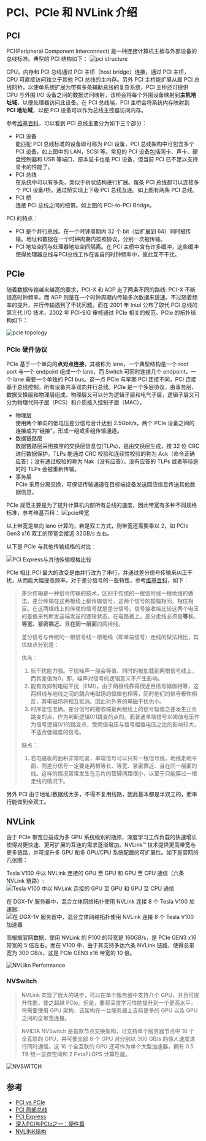 # PCI、PCIe 和 NVLink 介绍

## PCI
PCI(Peripheral Component Interconnect) 是一种连接计算机主板与外部设备的总线标准。典型的 PCI 结构如下：
![pci structure](imgs/pci.png)

CPU，内存和 PCI 总线通过 PCI 主桥（host bridge）连接，通过 PCI 主桥，CPU 可直接访问独立于其他 PCI 总线的主内存。另外 PCI 主桥能扩展从属 PCI 总线网桥，以使单系统扩展为带有多条辅助总线的复杂系统，PCI 主桥还可提供 CPU 与外围 I/O 设备之间的数据访问映射，该桥会将每个外围设备映射到**主机地址域**，以便处理器访问此设备。在 PCI 总线端，PCI 主桥会将系统内存映射到 **PCI 地址域**，以便 PCI 设备可以作为总线主控器访问内存。

参考[维基百科](https://zh.wikipedia.org/wiki/%E5%A4%96%E8%AE%BE%E7%BB%84%E4%BB%B6%E4%BA%92%E8%BF%9E%E6%A0%87%E5%87%86)，可以看到 PCI 总线主要分为如下三个部分：
- PCI 设备    
  能匹配 PCI 总线标准的设备即可称为 PCI 设备，PCI 总线架构中可包含多个 PCI 设备。如上图中的 LAN，SCSI 等。常见的 PCI 设备包括网卡、声卡、硬盘控制器和 USB 等端口，原本显卡也是 PCI 设备，但当前 PCI 已不足以支持显卡的性能了。
- PCI 总线    
  在系统中可以有多条，类似于树状结构进行扩展。每条 PCI 总线都可以连接多个 PCI 设备/桥。通过桥实现上下级 PCI 总线互连。如上图有两条 PCI 总线。
- PCI 桥   
  连接 PCI 总线之间的纽带。如上图的 PCI-to-PCI Bridge。

PCI 的特点：
- PCI 是个并行总线。在一个时钟周期内 32 个 bit（后扩展到 64）同时被传输。地址和数据在一个时钟周期内按照协议，分别一次被传输。
- PCI 地址空间与处理器地址空间隔离。在 PCI 主桥中含有许多缓冲，这些缓冲使得处理器总线与PCI总线工作在各自的时钟频率中，彼此互不干扰。


## PCIe

随着数据传输越来越高的要求，PCI-X 和 AGP 走了两条不同的路线: PCI-X 不断提高时钟频率，而 AGP 则是在一个时钟周期内传输多次数据来提速。不过随着频率的提升，并行传输遇到了干扰问题。而在 2001 年 Intel 公布了取代 PCI 总线的第三代 I/O 技术，2002 年 PCI-SIG 审核通过 PCIe 相关的规范。PCIe 的拓扑结构如下：

![pcie topology](imgs/pcie-topology.jpg)

### PCIe 硬件协议
PCIe 基于一个单向的**点对点连接**，其被称为 lane，一个典型结构是一个 root port 与一个 endpoint 组成一个 lane，而 Switch 可同时连接几个 endpoint，一个 lane 需要一个单独的 PCI bus。这一点 PCIe 与早期 PCI 连接不同，PCI 连接基于总线控制，所有设备共享双向并行总线。PCIe 是一个多层协议，由事务层、数据交换层和物理层组成，物理层又可以分为逻辑子层和电气子层，逻辑子层又可分为物理代码子层（PCS）和介质接入控制子层（MAC）。

- 物理层  
  使用两个单向的低电压差分信号合计达到 2.5Gbit/s，两个 PCIe 设备之间的连接成为“链接”，形成一组或多组传输通道。
- 数据链路层   
  数据链路层采用按序的交换层信息包(TLPs)，是由交换层生成，按 32 位 CRC 进行数据保护。TLPs 能通过 CRC 校验和连续性校验的称为 Ack（命令正确应答）；没有通过校验的称为 Nak（没有应答）。没有应答的 TLPs 或者等待逾时的 TLPs 会被重新传输。
- 事务层   
  PCIe 采用分离交换，可保证传输通道在目标端设备发送回应信息传送其他数据信息。 

PCIe 规范主要是为了提升计算机内部所有总线的速度，因此带宽有多种不同规格标准，参考维基百科：
![pcie带宽](imgs/pcie-bandwidth.png)

以上带宽是单向 lane 计算的，若是双工方式，则带宽还需要乘以 2，如 PCIe Gen3 x16 双工的带宽会接近 32GB/s 左右。

以下是 PCIe 与其他传输规格的对比：

![PCI Express与其他传输规格比较](imgs/pcie-vs-pci.png)

PCIe 相比 PCI 最大的改变是由并行改为了串行，并通过差分信号传输来纠正干扰，从而能大幅提高频率。对于差分信号的一些特性，参考[维基百科](https://zh.wikipedia.org/wiki/%E5%B7%AE%E5%88%86%E4%BF%A1%E5%8F%B7)，如下：
> 差分传输是一种信号传输的技术，区别于传统的一根信号线一根地线的做法，差分传输在这两根线上都传输信号，这两个信号的振幅相同，相位相反。在这两根线上的传输的信号就是差分信号。信号接收端比较这两个电压的差值来判断发送端发送的逻辑状态。在电路板上，差分走线必须是**等长、等宽、紧密靠近、且在同一层面**的两根线。
> 
> 差分信号与传统的一根信号线一根地线（即单端信号）走线的做法相比，其优缺点分别是：
>
> 优点：
>   1. 抗干扰能力强。干扰噪声一般会等值、同时的被加载到两根信号线上，而其差值为0，即，噪声对信号的逻辑意义不产生影响。
>   2. 能有效抑制电磁干扰（EMI）。由于两根线靠得很近且信号幅值相等，这两根线与地线之间的耦合电磁场的幅值也相等，同时他们的信号极性相反，其电磁场将相互抵消。因此对外界的电磁干扰也小。
>   3. 时序定位准确。差分信号的接收端是两根线上的信号幅值之差发生正负跳变的点，作为判断逻辑0/1跳变的点的。而普通单端信号以阈值电压作为信号逻辑0/1的跳变点，受阈值电压与信号幅值电压之比的影响较大，不适合低幅度的信号。
> 
> 缺点：
>   1. 若电路板的面积非常吃紧，单端信号可以只有一根信号线，地线走地平面，而差分信号一定要走两根等长、等宽、紧密靠近、且在同一层面的线。这样的情况常常发生在芯片的管脚间距很小，以至于只能穿过一根走线的情况下。

另外 PCI 由于地址/数据线太多，不得不复用线路，因此基本都是半双工的，而串行能做到全双工。


## NVLink
由于 PCIe 带宽日益成为多 GPU 系统级别的瓶颈，深度学习工作负载的快速增长使得对更快速、更可扩展的互连的需求逐渐增加。NVLink™ 技术提供更高带宽与更多链路，并可提升多 GPU 和多 GPU/CPU 系统配置的可扩展性。如下是官网的几张图：

Tesla V100 中以 NVLink 连接的 GPU 至 GPU 和 GPU 至 CPU 通信（六条 NVLink 链路）:
![Tesla V100 中以 NVLink 连接的 GPU 至 GPU 和 GPU 至 CPU 通信](imgs/tesla-v100-nvlink-gpu-cpu-diagram-625-udt.png)

在 DGX-1V 服务器中，混合立体网络拓扑使用 NVLink 连接 8 个 Tesla V100 加速器:
![在 DGX-1V 服务器中，混合立体网络拓扑使用 NVLink 连接 8 个 Tesla V100 加速器](imgs/tesla-v100-nvlink-hybrid-cube-mesh-diagram-625-udt.png)

而根据官网数据，使用 NVLink 的 P100 的带宽是 160GB/s，是 PCIe GEN3 x16 带宽的 5 倍左右。而在 V100 中，由于其支持多达六条 NVLink 链路，使得总带宽为 300 GB/s，这是 PCIe GEN3 x16 带宽的 10 倍。

![NVLikn Performance](imgs/deep-learning-nvlink-performance-chart-625-udt.png)

### NVSwitch
> NVLink 实现了很大的进步，可以在单个服务器中支持八个 GPU，并且可提升性能，使之超越 PCIe。但是，要将深度学习性能提升到一个更高水平，将需要使用 GPU 架构，该架构在一台服务器上支持更多的 GPU 以及 GPU 之间的全带宽连接。

> NVIDIA NVSwitch 是首款节点交换架构，可支持单个服务器节点中 16 个全互联的 GPU，并可使全部 8 个 GPU 对分别以 300 GB/s 的惊人速度进行同时通信。这 16 个全互联的 GPU 还可作为单个大型加速器，拥有 0.5 TB 统一显存空间和 2 PetaFLOPS 计算性能。

![NVSWITCH](imgs/nvidia-nvswitch-diagram.jpg)

## 参考
- [PCI vs PCIe](https://wiki.qemu.org/images/f/f6/PCIvsPCIe.pdf)
- [PCI 局部总线](https://docs.oracle.com/cd/E19253-01/819-7057/hwovr-22/index.html)
- [PCI Express](https://zh.wikipedia.org/wiki/PCI_Express)
- [深入PCI与PCIe之一：硬件篇](https://zhuanlan.zhihu.com/p/26172972)
- [NVLINK结构](https://www.nvidia.cn/data-center/nvlink/)
